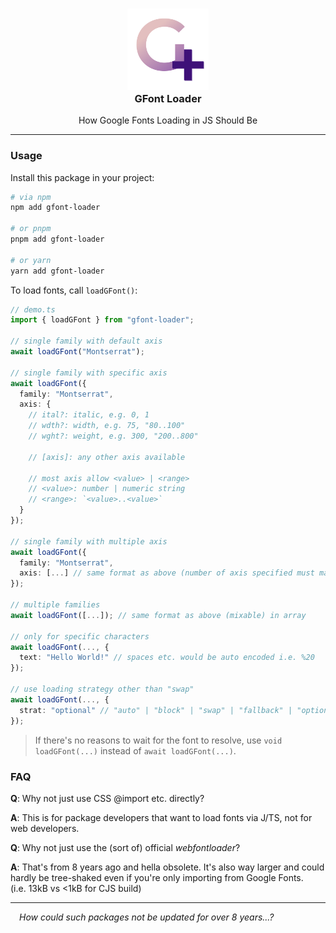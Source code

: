 <h3 align="center">
  <img src="https://raw.githubusercontent.com/CarbonicSoda/gfont-loader/master/media/icon.png" width="130" alt="GFont Loader Icon" /><br />
  GFont Loader
</h3>
<p align="center">How Google Fonts Loading in JS Should Be</p>

---

### Usage

Install this package in your project:

```bash
# via npm
npm add gfont-loader

# or pnpm
pnpm add gfont-loader

# or yarn
yarn add gfont-loader
```

To load fonts, call `loadGFont()`:

```ts
// demo.ts
import { loadGFont } from "gfont-loader";

// single family with default axis
await loadGFont("Montserrat");

// single family with specific axis
await loadGFont({
  family: "Montserrat",
  axis: {
    // ital?: italic, e.g. 0, 1
    // wdth?: width, e.g. 75, "80..100"
    // wght?: weight, e.g. 300, "200..800"

    // [axis]: any other axis available

    // most axis allow <value> | <range>
    // <value>: number | numeric string
    // <range>: `<value>..<value>`
  }
});

// single family with multiple axis
await loadGFont({
  family: "Montserrat",
  axis: [...] // same format as above (number of axis specified must match)
});

// multiple families
await loadGFont([...]); // same format as above (mixable) in array

// only for specific characters
await loadGFont(..., {
  text: "Hello World!" // spaces etc. would be auto encoded i.e. %20
});

// use loading strategy other than "swap"
await loadGFont(..., {
  strat: "optional" // "auto" | "block" | "swap" | "fallback" | "optional"
});
```

> If there's no reasons to wait for the font to resolve, use `void loadGFont(...)` instead of
> `await loadGFont(...)`.

### FAQ

**Q**: Why not just use CSS @import etc. directly?

**A**: This is for package developers that want to load fonts via J/TS, not for web developers.

**Q**: Why not just use the (sort of) official _webfontloader_?

**A**: That's from 8 years ago and hella obsolete. It's also way larger and could hardly be
tree-shaked even if you're only importing from Google Fonts.  
(i.e. 13kB vs <1kB for CJS build)

---

_&emsp;How could such packages not be updated for over 8 years...?_
